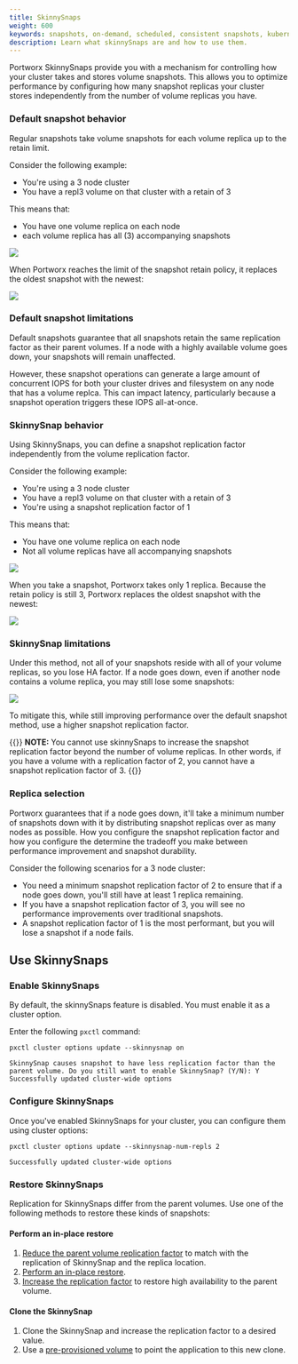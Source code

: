 ```yaml
---
title: SkinnySnaps
weight: 600
keywords: snapshots, on-demand, scheduled, consistent snapshots, kubernetes, k8s, skinnySnaps
description: Learn what skinnySnaps are and how to use them.
---
```


Portworx SkinnySnaps provide you with a mechanism for controlling how your cluster takes and stores volume snapshots. This allows you to optimize performance by configuring how many snapshot replicas your cluster stores independently from the number of volume replicas you have. 

### Default snapshot behavior

Regular snapshots take volume snapshots for each volume replica up to the retain limit. 

Consider the following example:

* You're using a 3 node cluster
* You have a repl3 volume on that cluster with a retain of 3

This means that:

* You have one volume replica on each node
* each volume replica has all (3) accompanying snapshots

![](/img/skinnySnapsRegular.png)

When Portworx reaches the limit of the snapshot retain policy, it replaces the oldest snapshot with the newest:

![](/img/skinnySnapsRegularAdd.png)

### Default snapshot limitations

Default snapshots guarantee that all snapshots retain the same replication factor as their parent volumes. If a node with a highly available volume goes down, your snapshots will remain unaffected. 

However, these snapshot operations can generate a large amount of concurrent IOPS for both your cluster drives and filesystem on any node that has a volume replca. This can impact latency, particularly because a snapshot operation triggers these IOPS all-at-once. 

### SkinnySnap behavior

Using SkinnySnaps, you can define a snapshot replication factor independently from the volume replication factor. 

Consider the following example:

* You're using a 3 node cluster
* You have a repl3 volume on that cluster with a retain of 3
* You're using a snapshot replication factor of 1

This means that:

* You have one volume replica on each node
* Not all volume replicas have all accompanying snapshots

![](/img/skinnySnaps.png)


When you take a snapshot, Portworx takes only 1 replica. Because the retain policy is still 3, Portworx replaces the oldest snapshot with the newest:

![](/img/skinnySnapsAdd.png)

### SkinnySnap limitations

Under this method, not all of your snapshots reside with all of your volume replicas, so you lose HA factor. If a node goes down, even if another node contains a volume replica, you may still lose some snapshots:

![](/img/skinnySnapsNodeFail.png)

To mitigate this, while still improving performance over the default snapshot method, use a higher snapshot replication factor.

{{<info>}}
**NOTE:** You cannot use skinnySnaps to increase the snapshot replication factor beyond the number of volume replicas. In other words, if you have a volume with a replication factor of 2, you cannot have a snapshot replication factor of 3.
{{</info>}}

### Replica selection

Portworx guarantees that if a node goes down, it'll take a minimum number of snapshots down with it by distributing snapshot replicas over as many nodes as possible. How you configure the snapshot replication factor and how you configure the determine the tradeoff you make between performance improvement and snapshot durability.

Consider the following scenarios for a 3 node cluster: 

* You need a minimum snapshot replication factor of 2 to ensure that if a node goes down, you'll still have at least 1 replica remaining.
* If you have a snapshot replication factor of 3, you will see no performance improvements over traditional snapshots.
* A snapshot replication factor of 1 is the most performant, but you will lose a snapshot if a node fails. 

<!-- #### BTRFS optimize
 -->


<!-- 
#### Load balance

across all nodes, look at # replicas each node has, try and distribute replicas across all nodes so that load is similar across the cluster.

Specifically, when a snapshot is taken, Portworx looks at all the nodes where a snapshot can be taken, the total # of replicas for volumes it has, and tries to divide the workload.  
-->

## Use SkinnySnaps

### Enable SkinnySnaps

By default, the skinnySnaps feature is disabled. You must enable it as a cluster option. 

Enter the following `pxctl` command:

```text
pxctl cluster options update --skinnysnap on
```
```output
SkinnySnap causes snapshot to have less replication factor than the parent volume. Do you still want to enable SkinnySnap? (Y/N): Y
Successfully updated cluster-wide options
```

<!-- This doesn't seem to work if you're using kubectl exec. You can't confirm the operation:

    kubectl exec $PX_POD -n kube-system -- /opt/pwx/bin/pxctl cluster options update --skinnysnap on
    Defaulted container "portworx" out of: portworx, csi-node-driver-registrar
    SkinnySnap causes snapshot to have less replication factor than the parent volume. Do you still want to enable SkinnySnap? (Y/N): Not updating cluster options

 -->


### Configure SkinnySnaps

Once you've enabled SkinnySnaps for your cluster, you can configure them using cluster options:

```text
pxctl cluster options update --skinnysnap-num-repls 2
```
```output
Successfully updated cluster-wide options
```


### Restore SkinnySnaps

Replication for SkinnySnaps differ from the parent volumes. Use one of the following methods to restore these kinds of snapshots:

#### Perform an in-place restore

1. [Reduce the parent volume replication factor](/reference/cli/updating-volumes/#decreasing-the-replication-factor) to match with the replication of SkinnySnap and the replica location.
2. [Perform an in-place restore](/reference/cli/snapshots/#restoring-snapshots).
3. [Increase the replication factor](/reference/cli/updating-volumes/#increase-the-replication-factor) to restore high availability to the parent volume.

#### Clone the SkinnySnap

1. Clone the SkinnySnap and increase the replication factor to a desired value. 
2. Use a [pre-provisioned volume](/portworx-install-with-kubernetes/storage-operations/create-pvcs/using-preprovisioned-volumes/) to point the application to this new clone. 